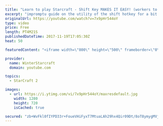 ```yaml
---
title: "Learn to play Starcraft - Shift Key MAKES IT EASY! (workers to gas, waypoints, ctrl grps, moving)"
excerpt: "impromptu guide on the utility of the shift hotkey for a bit of everything"
originalUrl: https://youtube.com/watch?v=7x9pHr544oY
type: video
price: Free
length: PT4M21S
publishedDateTime: 2017-11-19T17:05:30Z
heat: 50

featuredContent: "<iframe width=\"800\" height=\"500\" frameborder=\"0\" src=\"https://www.youtube.com/embed/7x9pHr544oY\" allow=\"accelerometer; autoplay; encrypted-media; gyroscope; picture-in-picture\" allowfullscreen></iframe>"

provider:
  name: WinterStarcraft
  domain: youtube.com

topics:
  - StarCraft 2

images:
  - url: https://i.ytimg.com/vi/7x9pHr544oY/maxresdefault.jpg
    width: 1280
    height: 720
    isCached: true

secured: "zb+WvFkl0fIYPD33r+FoueVHiFyxT7MtuaLAh29hx4Qir09Dt/8oT8ymygMVjJ/8NPE5I//S0q5qqgaWA5i5FywGTpg57WjWd/BcPhouTtR4ncl/9DO9oBq2kkr0kVP6NdY8NZR8KHDCBG5/8Be3zL4ZyYtbYq8uZwJk4jB1XhkyiePms/H8UOkwLdrQdwCqFB3U7KfH8A1U/7+Xbr0wjIh521nIkCNS+fnD/gjaGI7sY6JT08RWjFauPGTgfVeBKDKW36Pr3vjaRrj3GcQdd+WBbrMdXgjo9kLREUJV93qbwT/fXLpEz52fpKDMwGoYmiR4ib7mH/Bnwdnr53D/v9j+MdClwdz99erCyTAIdas+JyJDqPGQnxMKJF78/dZdox9bLQJ2pf0JubECg4kdG/giXssB7uSbwKEvjZtSy1g=;uh1ZSwg9c5526WYAyE2+xw=="
---
```


